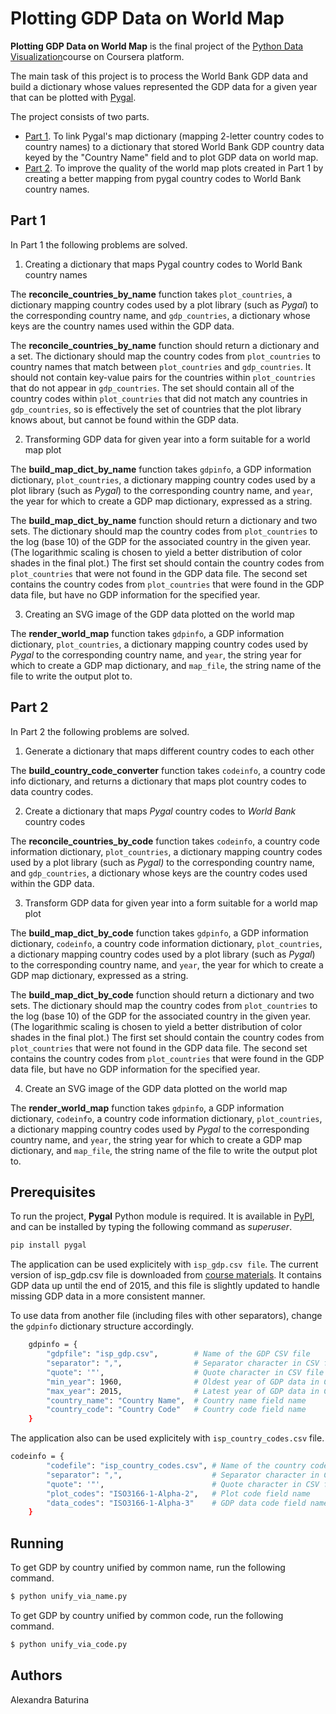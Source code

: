 # Plotting GDP Data on World Map
**Plotting GDP Data on World Map** is the final project of the [Python Data Visualization](https://www.coursera.org/learn/python-visualization/home/welcome)course on Coursera platform. 

The main task of this project is to process the World Bank GDP data and build a dictionary whose values represented the GDP data for a given year that can be plotted with [Pygal](http://www.pygal.org/en/stable/index.html). 

The project consists of two parts.
* [Part 1](#part1). To link Pygal's map dictionary (mapping 2-letter country codes to country names) to a dictionary that stored World Bank GDP country data keyed by the "Country Name" field and to plot GDP data on world map. 
* [Part 2](#part2). To improve the quality of the world map plots created in Part 1 by creating a better mapping from pygal country codes to World Bank country names.
## Part 1 <a name="part1"></a>
In Part 1 the following problems are solved.
1. Creating a dictionary that maps Pygal country codes to World Bank country names

The **reconcile_countries_by_name** function takes ```plot_countries```, a dictionary mapping country codes used by a plot library (such as *Pygal*) to the corresponding country name, and ```gdp_countries```, a dictionary whose keys are the country names used within the GDP data. 

The **reconcile_countries_by_name** function should return a dictionary and a set. The dictionary should map the country codes from ```plot_countries``` to country names that match between ```plot_countries``` and ```gdp_countries```. It should not contain key-value pairs for the countries within ```plot_countries``` that do not appear in ```gdp_countries```. The set should contain all of the country codes within ```plot_countries``` that did not match any countries in ```gdp_countries```, so is effectively the set of countries that the plot library knows about, but cannot be found within the GDP data.

2. Transforming GDP data for given year into a form suitable for a world map plot

The **build_map_dict_by_name** function takes ```gdpinfo```, a GDP information dictionary, ```plot_countries```, a dictionary mapping country codes used by a plot library (such as *Pygal*) to the corresponding country name, and ```year```, the year for which to create a GDP map dictionary, expressed as a string.

The **build_map_dict_by_name** function should return a dictionary and two sets. The dictionary should map the country codes from ```plot_countries``` to the log (base 10) of the GDP for the associated country in the given year. (The logarithmic scaling is chosen to yield a better distribution of color shades in the final plot.) The first set should contain the country codes from ```plot_countries``` that were not found in the GDP data file. The second set contains the country codes from ```plot_countries``` that were found in the GDP data file, but have no GDP information for the specified year.

3. Creating an SVG image of the GDP data plotted on the world map

The **render_world_map** function takes ```gdpinfo```, a GDP information dictionary, ```plot_countries```, a dictionary mapping country codes used by *Pygal* to the corresponding country name, and ```year```, the string year for which to create a GDP map dictionary, and ```map_file```, the string name of the file to write the output plot to.

## Part 2 <a name="part2"></a>
In Part 2 the following problems are solved.

1. Generate a dictionary that maps different country codes to each other

The **build_country_code_converter** function takes ```codeinfo```, a country code info dictionary, and returns a dictionary that maps plot country codes to data country codes.

2. Create a dictionary that maps *Pygal* country codes to *World Bank* country codes

The **reconcile_countries_by_code** function takes ```codeinfo```, a country code information dictionary, ```plot_countries```, a dictionary mapping country codes used by a plot library (such as *Pygal)* to the corresponding country name, and ```gdp_countries```, a dictionary whose keys are the country codes used within the GDP data.

3. Transform GDP data for given year into a form suitable for a world map plot

The **build_map_dict_by_code** function takes ```gdpinfo```, a GDP information dictionary, ```codeinfo```, a country code information dictionary, ```plot_countries```, a dictionary mapping country codes used by a plot library (such as *Pygal*) to the corresponding country name, and ```year```, the year for which to create a GDP map dictionary, expressed as a string. 

The **build_map_dict_by_code** function should return a dictionary and two sets. The dictionary should map the country codes from ```plot_countries``` to the log (base 10) of the GDP for the associated country in the given year. (The logarithmic scaling is chosen to yield a better distribution of color shades in the final plot.) The first set should contain the country codes from ```plot_countries``` that were not found in the GDP data file. The second set contains the country codes from ```plot_countries``` that were found in the GDP data file, but have no GDP information for the specified year.

4. Create an SVG image of the GDP data plotted on the world map

The **render_world_map** function takes ```gdpinfo```, a GDP information dictionary, ```codeinfo```, a country code information dictionary, ```plot_countries```, a dictionary mapping country codes used by *Pygal* to the corresponding country name, and ```year```, the string year for which to create a GDP map dictionary, and ```map_file```, the string name of the file to write the output plot to.
## Prerequisites
To run the project, **Pygal** Python module is required. It is available in [PyPI](https://pypi.org/), and can be installed by typing the following command as *superuser*.
```sh
pip install pygal
```
The application can be used explicitely with ```isp_gdp.csv file```. The current version of isp_gdp.csv file is downloaded from [course materials](https://storage.googleapis.com/codeskulptor-isp/course4/isp_gdp.csv). It contains GDP data up until the end of 2015, and this file is slightly updated to handle missing GDP data in a more consistent manner.

To use data from another file (including files with other separators), change the ```gdpinfo``` dictionary structure accordingly.
```sh
    gdpinfo = {
        "gdpfile": "isp_gdp.csv",        # Name of the GDP CSV file
        "separator": ",",                # Separator character in CSV file
        "quote": '"',                    # Quote character in CSV file
        "min_year": 1960,                # Oldest year of GDP data in CSV file
        "max_year": 2015,                # Latest year of GDP data in CSV file
        "country_name": "Country Name",  # Country name field name
        "country_code": "Country Code"   # Country code field name
    }
```
The application also can be used explicitely with ```isp_country_codes.csv``` file.
```sh
codeinfo = {
        "codefile": "isp_country_codes.csv", # Name of the country code CSV file
        "separator": ",",                    # Separator character in CSV file
        "quote": '"',                        # Quote character in CSV file
        "plot_codes": "ISO3166-1-Alpha-2",   # Plot code field name
        "data_codes": "ISO3166-1-Alpha-3"    # GDP data code field name
    }
```
## Running
To get GDP by country unified by common name, run the following command.
```sh
$ python unify_via_name.py
```
To get GDP by country unified by common code, run the following command.
```sh
$ python unify_via_code.py
```
## Authors
Alexandra Baturina
